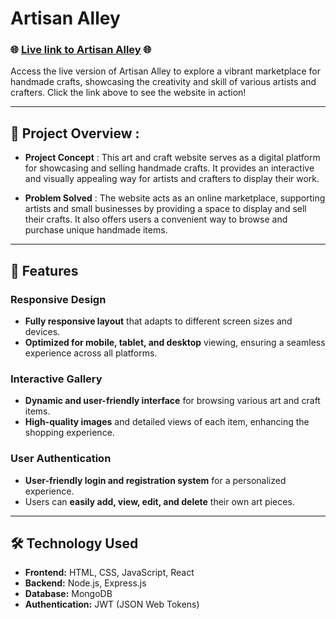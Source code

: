 # Artisan Alley

### 🌐 [Live link to Artisan Alley](https://assignment-10-ea7c5.web.app) 🌐

Access the live version of Artisan Alley to explore a vibrant marketplace for handmade crafts, showcasing the creativity and skill of various artists and crafters. Click the link above to see the website in action!

---

## 📜 Project Overview :

- **Project Concept** : This art and craft website serves as a digital platform for showcasing and selling handmade crafts. It provides an interactive and visually appealing way for artists and crafters to display their work.

- **Problem Solved** : The website acts as an online marketplace, supporting artists and small businesses by providing a space to display and sell their crafts. It also offers users a convenient way to browse and purchase unique handmade items.

---

## 🌟 Features

### Responsive Design
- **Fully responsive layout** that adapts to different screen sizes and devices.
- **Optimized for mobile, tablet, and desktop** viewing, ensuring a seamless experience across all platforms.

### Interactive Gallery
- **Dynamic and user-friendly interface** for browsing various art and craft items.
- **High-quality images** and detailed views of each item, enhancing the shopping experience.

### User Authentication
- **User-friendly login and registration system** for a personalized experience.
- Users can **easily add, view, edit, and delete** their own art pieces.

---

## 🛠 Technology Used

- **Frontend:** HTML, CSS, JavaScript, React
- **Backend:** Node.js, Express.js
- **Database:** MongoDB
- **Authentication:** JWT (JSON Web Tokens)

